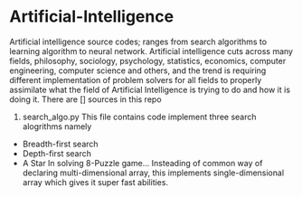 # Artificial-Intelligence
Artificial intelligence source codes; ranges from search algorithms to  learning algorithm to neural network. Artificial intelligence cuts across many fields, philosophy, sociology, psychology, statistics, economics, computer engineering, computer science and others, and the trend is requiring different implementation of problem solvers for all fields to properly assimilate what the field of Artificial Intelligence is trying to do and how it is doing it. There are [] sources in this repo
1. search_algo.py
This file contains code implement three search alogrithms namely
- Breadth-first search
- Depth-first search
- A Star
In solving 8-Puzzle game... Insteading of common way of declaring multi-dimensional array, this implements single-dimensional array which gives it super fast abilities. 
